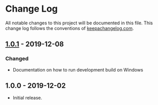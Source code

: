 # Change Log
All notable changes to this project will be documented in this file. This change log follows the conventions of [keepachangelog.com](http://keepachangelog.com/).

## [1.0.1] - 2019-12-08
### Changed
- Documentation on how to run development build on Windows

## 1.0.0 - 2019-12-02
- Initial release.

[Unreleased]: https://github.com/your-name/electron-template/compare/1.0.1...HEAD
[1.0.1]: https://github.com/your-name/electron-template/compare/1.0.0...1.0.1
